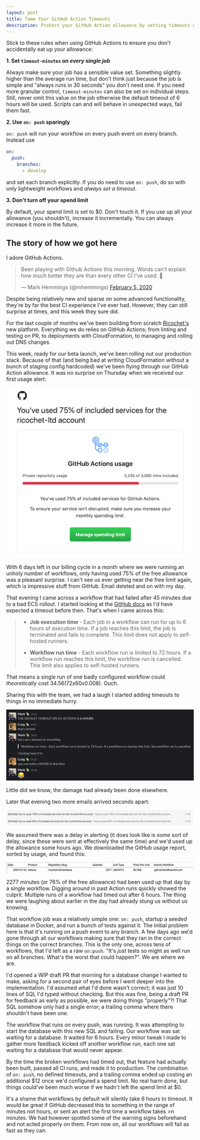 ```yaml
---
layout: post
title: Tame Your GitHub Action Timeouts
description: Protect your GitHub Action allowance by setting timeouts on all jobs.
---
```


Stick to these rules when using GitHub Actions to ensure you don't accidentally eat up your allowance:

**1. Set `timeout-minutes` on _every single job_**

Always make sure your job has a sensible value set. Something slightly higher than the average run time, but don't think just because the job is simple and "always runs in 30 seconds" you don't need one. If you need more granular control, `timeout-minutes` can also be set on individual steps. Still, never omit this value on the job otherwise the default timeout of 6 hours will be used. Scripts can and will behave in unexpected ways, fail them fast.

**2. Use `on: push` sparingly**

`on: push` will run your workflow on every push event on every branch. Instead use
```yaml
on:
  push:
    branches:
      - develop
```
and set each branch explicitly. If you do need to use `on: push`, do so with only lightweight workflows and _always set a timeout_.

**3. Don't turn off your spend limit**

By default, your spend limit is set to $0. Don't touch it. If you use up all your allowance (you shouldn't), increase it incrementally. You can always increase it more in the future.

## The story of how we got here

I adore GitHub Actions. 

<blockquote class="twitter-tweet"><p lang="en" dir="ltr">Been playing with Github Actions this morning. Words can&#39;t explain how much better they are than every other CI I&#39;ve used. 🥰</p>&mdash; Mark Hemmings (@mhemmings) <a href="https://twitter.com/mhemmings/status/1225020780410478593?ref_src=twsrc%5Etfw">February 5, 2020</a></blockquote> <script async src="https://platform.twitter.com/widgets.js" charset="utf-8"></script>

Despite being relatively new and sparse on some advanced functionality, they're by far the best CI experience I've ever had. However, they can still surprise at times, and this week they sure did.

For the last couple of months we've been building from scratch [Ricochet's](https://ricochet.ai) new platform. Everything we do relies on GitHub Actions; from linting and testing on PR, to deployments with CloudFormation, to managing and rolling out DNS changes. 

This week, ready for our beta launch, we've been rolling out our production stack. Because of that (and being bad at writing CloudFormation without a bunch of staging config hardcoded) we've been flying through our GitHub Action allowance. It was no surprise on Thursday when we received our first usage alert: 

![Screenshot](/public/img/screenshot-2020-07-03-75.png)

With 6 days left in our billing cycle in a month where we were running an unholy number of workflows, only having used 75% of the free allowance was a pleasant surprise. I can't see us ever getting near the free limit again, which is impressive stuff from GitHub. Email deleted and on with my day.

That evening I came across a workflow that had failed after 45 minutes due to a bad ECS rollout. I started looking at the [GitHub docs](https://docs.github.com/en/actions/reference/workflow-syntax-for-github-actions#usage-limits) as I'd have expected a timeout before then. That's when I came across this:

>- **Job execution time** - Each job in a workflow can run for up to 6 hours of execution time. If a job reaches this limit, the job is terminated and fails to complete. This limit does not apply to self-hosted runners.
>
>- **Workflow run time** - Each workflow run is limited to 72 hours. If a workflow run reaches this limit, the workflow run is cancelled. This limit also applies to self-hosted runners.

That means a single run of one badly configured workflow could _theoretically_ cost $34.56 (72x60x$0.008). Ouch.

Sharing this with the team, we had a laugh I started adding timeouts to things in no immediate hurry.

![Slack](/public/img/screenshot-2020-07-03-slack.png)

Little did we know, the damage had already been done elsewhere.

Later that evening two more emails arrived seconds apart:

![Emails](/public/img/screenshot-2020-07-03-emails.png)

We assumed there was a delay in alerting (it does look like is _some_ sort of delay, since these were sent at effectively the same time) and we'd used up the allowance some hours ago. We downloaded the GitHub usage report, sorted by usage, and found this:

![Usage](/public/img/screenshot-2020-07-03-usage.png)

2277 minutes (or 76% of the free allowance) had been used up that day by a single workflow. Digging around in past Action runs quickly showed the culprit. Multiple runs of a workflow had timed out after 6 hours. The thing we were laughing about earlier in the day had already stung us without us knowing.

That workflow job was a relatively simple one: `on: push`, startup a seeded database in Docker, and run a bunch of tests against it. The initial problem here is that it's running on a push event to any branch. A few days ago we'd gone through all our workflows making sure that they ran in the correct things on the correct branches. This is the only one, across tens of workflows, that I'd left as a raw `on:push`. "It's _just_ tests so might as well run on all branches. What's the worst that could happen?". We are where we are.

I'd opened a WIP draft PR that morning for a database change I wanted to make, asking for a second pair of eyes before I went deeper into the implementation. I'd assumed what I'd done wasn't correct; it was just 10 lines of SQL I'd typed without checking. But this was fine, being a draft PR for feedback as early as possible, we were doing things "properly"?! That SQL somehow only had a single error; a trailing comma where there shouldn't have been one.

The workflow that runs on every push, was running. It was attempting to start the database with this new SQL and failing. Our workflow was sat waiting for a database. It waited for 6 hours. Every minor tweak I made to gather more feedback kicked off another workflow run, each one sat waiting for a database that would never appear.

By the time the broken workflows had timed out, that feature had actually been built, passed all CI runs, and made it to production. The combination of `on: push`, no defined timeouts, and a trailing comma ended up costing an additional $12 once we'd configured a spend limit. No real harm done, but things could've been much worse if we hadn't left the spend limit at $0.

It's a shame that workflows by default will silently take 6 hours to timeout. It would be great if GitHub decreased this to something in the range of minutes not hours, or sent an alert the first time a workflow takes >n minutes. We had however spotted some of the warning signs beforehand and not acted properly on them. From now on, all our workflows will fail as fast as they can.